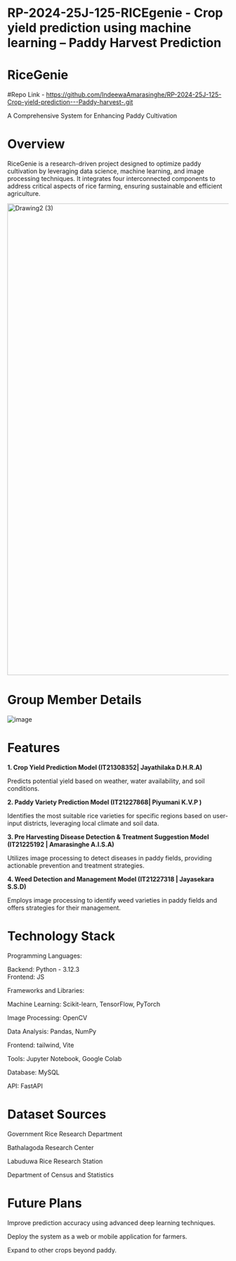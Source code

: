 # RP-2024-25J-125-RICEgenie - Crop yield prediction using machine learning – Paddy Harvest Prediction
# RiceGenie
#Repo Link - https://github.com/IndeewaAmarasinghe/RP-2024-25J-125-Crop-yield-prediction---Paddy-harvest-.git


A Comprehensive System for Enhancing Paddy Cultivation

# Overview
RiceGenie is a research-driven project designed to optimize paddy cultivation by leveraging data science, machine learning, and image processing techniques. It integrates four interconnected components to address critical aspects of rice farming, ensuring sustainable and efficient agriculture.

<img width="1072" alt="Drawing2 (3)" src="https://github.com/user-attachments/assets/7c301aab-45ae-4109-a708-da27b3908231">

# Group Member Details
![image](https://github.com/user-attachments/assets/561da1a1-2cbf-4bfc-9f2c-3f834ce76e38)

# Features

**1. Crop Yield Prediction Model (IT21308352|	Jayathilaka D.H.R.A)**

Predicts potential yield based on weather, water availability, and soil conditions.
 
**2. Paddy Variety Prediction Model (IT21227868|	Piyumani K.V.P	)**

Identifies the most suitable rice varieties for specific regions based on user-input districts, leveraging local climate and soil data.

**3. Pre Harvesting Disease Detection & Treatment Suggestion Model (IT21225192 |	Amarasinghe A.I.S.A)**

Utilizes image processing to detect diseases in paddy fields, providing actionable prevention and treatment strategies.

**4. Weed Detection and Management Model (IT21227318 | Jayasekara S.S.D)**

Employs image processing to identify weed varieties in paddy fields and offers strategies for their management.

# Technology Stack

Programming Languages: 

Backend: Python - 3.12.3  
Frontend: JS

Frameworks and Libraries:

Machine Learning: Scikit-learn, TensorFlow, PyTorch

Image Processing: OpenCV

Data Analysis: Pandas, NumPy

Frontend: tailwind, Vite

Tools: Jupyter Notebook, Google Colab

Database: MySQL

API: FastAPI

# Dataset Sources

Government Rice Research Department

Bathalagoda Research Center

Labuduwa Rice Research Station

Department of Census and Statistics

# Future Plans

Improve prediction accuracy using advanced deep learning techniques.

Deploy the system as a web or mobile application for farmers.

Expand to other crops beyond paddy.

